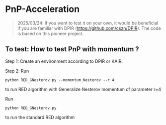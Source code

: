 # PnP-Acceleration

> 2025/03/24:
If you want to test it on your own, it would be beneficial if you are familiar with DPIR (https://github.com/cszn/DPIR). The code is based on this pioneer project.


To test: How to test PnP with momentum ?
----
Step 1: Create an environment according to DPIR or KAIR.

Step 2: Run 
```
python RED_GNesterov.py --momentum_Nesterov --r 4
```
to run RED algorithm with Generalize Nesterov momentum of parameter r=4

Run 
```
python RED_GNesterov.py
```
to run the standard RED algorithm




